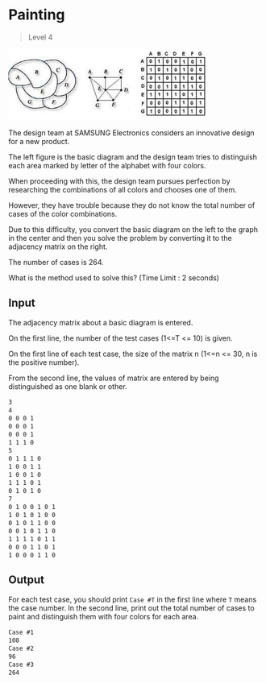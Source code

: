 # Painting
>
> Level 4

![Painting](Painting.jpg)

The design team at SAMSUNG Electronics considers an innovative design for a new product.

The left figure is the basic diagram and the design team tries to distinguish each area marked by letter of the alphabet with four colors.

When proceeding with this, the design team pursues perfection by researching the combinations of all colors and chooses one of them.

However, they have trouble because they do not know the total number of cases of the color combinations.

Due to this difficulty, you convert the basic diagram on the left to the graph in the center and then you solve the problem by converting it to the adjacency matrix on the right.

The number of cases is 264.

What is the method used to solve this?  (Time Limit : 2 seconds)

## Input

The adjacency matrix about a basic diagram is entered.

On the first line, the number of the test cases (1<=T <= 10) is given.

On the first line of each test case, the size of the matrix n (1<=n <= 30, n is the positive number).

From the second line, the values of matrix are entered by being distinguished as one blank or other.

```
3
4
0 0 0 1
0 0 0 1
0 0 0 1
1 1 1 0
5
0 1 1 1 0
1 0 0 1 1
1 0 0 1 0
1 1 1 0 1
0 1 0 1 0
7
0 1 0 0 1 0 1
1 0 1 0 1 0 0
0 1 0 1 1 0 0
0 0 1 0 1 1 0
1 1 1 1 0 1 1
0 0 0 1 1 0 1
1 0 0 0 1 1 0
```

## Output

For each test case, you should print `Case #T` in the first line where `T` means the case number.
In the second line, print out the total number of cases to paint and distinguish them with four colors for each area.

```
Case #1
108
Case #2
96
Case #3
264
```

